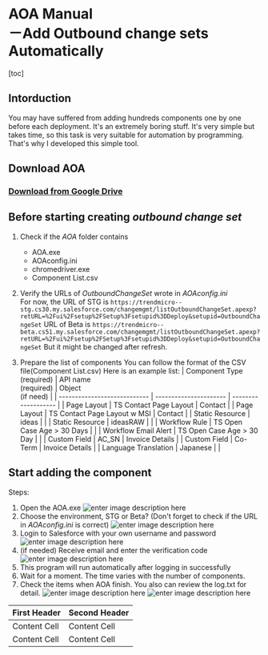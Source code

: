 
# AOA Manual<br>－<b>A</b>dd <b>O</b>utbound change sets <b>A</b>utomatically 

[toc]

## Intorduction
You may have suffered from adding hundreds components one by one before each deployment. It's an extremely boring stuff. It's very simple but takes time, so this task is very suitable for automation by programming. That's why I developed this simple tool.


## Download AOA
### [Download from Google Drive](https://goo.gl/PDyzNw)

## Before starting creating *outbound change set*
1. Check if the *AOA* folder contains
	* AOA.exe
	* AOAconfig.ini
	* chromedriver.exe
	* Component List.csv
2. Verify the URLs of *OutboundChangeSet* wrote in *AOAconfig.ini*  
	For now, the URL of STG is 
```https://trendmicro--stg.cs30.my.salesforce.com/changemgmt/listOutboundChangeSet.apexp?retURL=%2Fui%2Fsetup%2FSetup%3Fsetupid%3DDeploy&setupid=OutboundChangeSet```
URL of Beta is 
```https://trendmicro--beta.cs51.my.salesforce.com/changemgmt/listOutboundChangeSet.apexp?retURL=%2Fui%2Fsetup%2FSetup%3Fsetupid%3DDeploy&setupid=OutboundChangeSet```
But it might be changed after refresh.

3. Prepare the list of components
You can follow the format of the CSV file(Component List.csv)
Here is an example list:
| Component Type<br>(required) | API name<br>(required)	| Object<br>(if need) |
| ---------------------------- | ---------------------- | ------------------- |
| Page Layout                  | TS Contact Page Layout |             Contact |
| Page Layout | TS Contact Page Layout w MSI | Contact |
| Static Resource | ideas | |
| Static Resource | ideasRAW | |
| Workflow Rule | TS Open Case Age > 30 Days | |
| Workflow Email Alert | TS Open Case Age > 30 Day | |
| Custom Field | AC_SN | Invoice Details |
| Custom Field | Co-Term | Invoice Details |
| Language Translation | Japanese | |

## Start adding the component
Steps:
1. Open the AOA.exe
![enter image description here](http://i.imgur.com/C7ghIIz.png)
2. Choose the environment, STG or Beta? (Don't forget to check if the URL in *AOAconfig.ini* is correct)
![enter image description here](http://i.imgur.com/96eaRQ9.png)
3. Login to Salesforce with your own username and password
![enter image description here](http://i.imgur.com/DXhh4AB.png)
4. (if needed) Receive email and enter the verification code
![enter image description here](http://i.imgur.com/TjIGnlx.png)
5. This program will run automatically after logging in successfully
6. Wait for a moment. The time varies with the number of components.
7. Check the items when AOA finish. You also can review the log.txt for detail.
![enter image description here](http://i.imgur.com/OqJVwus.png "Check items")
![enter image description here](http://i.imgur.com/sHAAp5a.png "log.txt")

| First Header  | Second Header |
| ------------- | ------------- |
| Content Cell  | Content Cell  |
| Content Cell  | Content Cell  |